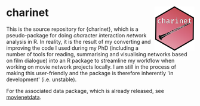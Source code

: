 # charinet <img src="man/figures/README-logo.png" align="right" height="120"/>

This is the source repository for {charinet}, which is a pseudo-package for doing *char*acter *i*nteraction *net*work analysis in R. In reality, it is the result of my converting and improving the code I used during my PhD (including a number of tools for reading, summarising and visualising networks based on film dialogue) into an R package to streamline my workflow when working on movie network projects locally. I am still in the process of making this user-friendly and the package is therefore inherently 'in development' (i.e. unstable). 

For the associated data package, which is already released, see [movienetdata](https://github.com/pj398/movienetdata).
